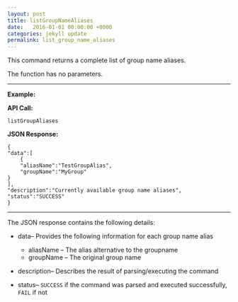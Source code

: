 ```yaml
---
layout: post
title: listGroupNameAliases
date:   2016-01-01 00:00:00 +0000
categories: jekyll update
permalink: list_group_name_aliases
---
```


This command returns a complete list of group name aliases.

The function has no parameters.

------

**Example:**

**API Call:**

``` 
listGroupAliases
```

**JSON Response:**

``` 
{
"data":[
    {
    "aliasName":"TestGroupAlias",
    "groupName":"MyGroup"
}
],
"description":"Currently available group name aliases",
"status":"SUCCESS"
}
```

------

The JSON response contains the following details:

- data– Provides the following information for each group name alias
  - aliasName – The alias alternative to the groupname
  - groupName – The original group name
- description– Describes the result of parsing/executing the command


- status– `SUCCESS` if the command was parsed and executed successfully, `FAIL` if not
